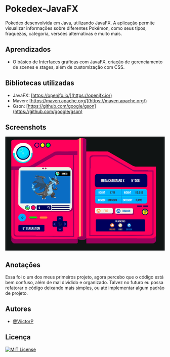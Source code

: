 
# Pokedex-JavaFX

Pokedex desenvolvida em Java, utilizando JavaFX. A aplicação permite visualizar informações sobre diferentes Pokémon, como seus tipos, fraquezas, categoria, versões alternativas e muito mais.
## Aprendizados

- O básico de Interfaces gráficas com JavaFX, criação de gerenciamento de scenes e stages, além de customização com CSS.
## Bibliotecas utilizadas

- JavaFX: [https://openjfx.io/](https://openjfx.io/)
- Maven: [https://maven.apache.org/](https://maven.apache.org/)
- Gson: [https://github.com/google/gson](https://github.com/google/gson)
## Screenshots

![interface](Interface_pokedex.png)

## Anotações

Essa foi o um dos meus primeiros projeto, agora percebo que o código está bem confuso, além de mal dividido e organizado. Talvez no futuro eu possa refatorar o código deixando mais simples, ou até implementar algum padrão de projeto.

## Autores

- [@ViictorP](https://www.github.com/ViictorP)


## Licença

[![MIT License](https://img.shields.io/badge/License-MIT-green.svg)](https://choosealicense.com/licenses/mit/)

